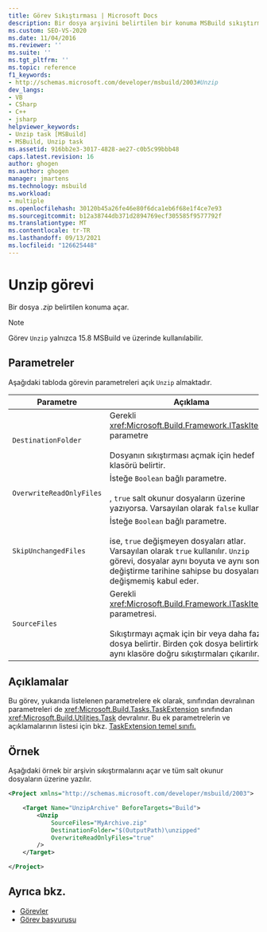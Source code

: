```yaml
---
title: Görev Sıkıştırması | Microsoft Docs
description: Bir dosya arşivini belirtilen bir konuma MSBuild sıkıştırmayı açmak için .zip ve kullanımı hakkında bilgi edinebilirsiniz.
ms.custom: SEO-VS-2020
ms.date: 11/04/2016
ms.reviewer: ''
ms.suite: ''
ms.tgt_pltfrm: ''
ms.topic: reference
f1_keywords:
- http://schemas.microsoft.com/developer/msbuild/2003#Unzip
dev_langs:
- VB
- CSharp
- C++
- jsharp
helpviewer_keywords:
- Unzip task [MSBuild]
- MSBuild, Unzip task
ms.assetid: 916bb2e3-3017-4828-ae27-c0b5c99bbb48
caps.latest.revision: 16
author: ghogen
ms.author: ghogen
manager: jmartens
ms.technology: msbuild
ms.workload:
- multiple
ms.openlocfilehash: 30120b45a26fe46e80f6dca1eb6f68e1f4ce7e93
ms.sourcegitcommit: b12a38744db371d2894769ecf305585f9577792f
ms.translationtype: MT
ms.contentlocale: tr-TR
ms.lasthandoff: 09/13/2021
ms.locfileid: "126625448"
---
```

# <a name="unzip-task"></a>Unzip görevi

Bir dosya *.zip* belirtilen konuma açar.

>[!NOTE]
>Görev `Unzip` yalnızca 15.8 MSBuild ve üzerinde kullanılabilir.

## <a name="parameters"></a>Parametreler

 Aşağıdaki tabloda görevin parametreleri açık `Unzip` almaktadır.

|Parametre|Açıklama|
|---------------|-----------------|
|`DestinationFolder`|Gerekli <xref:Microsoft.Build.Framework.ITaskItem> parametre<br /><br /> Dosyanın sıkıştırması açmak için hedef klasörü belirtir.|
|`OverwriteReadOnlyFiles`|İsteğe `Boolean` bağlı parametre.<br /><br /> , `true` salt okunur dosyaların üzerine yazıyorsa. Varsayılan olarak `false` kullanılır.|
|`SkipUnchangedFiles`|İsteğe `Boolean` bağlı parametre.<br /><br /> ise, `true` değişmeyen dosyaları atlar. Varsayılan olarak `true` kullanılır. `Unzip` görevi, dosyalar aynı boyuta ve aynı son değiştirme tarihine sahipse bu dosyaları değişmemiş kabul eder.|
|`SourceFiles`|Gerekli <xref:Microsoft.Build.Framework.ITaskItem>`[]` parametresi.<br /><br /> Sıkıştırmayı açmak için bir veya daha fazla dosya belirtir. Birden çok dosya belirtirken, aynı klasöre doğru sıkıştırmaları çıkarılır.|

## <a name="remarks"></a>Açıklamalar

 Bu görev, yukarıda listelenen parametrelere ek olarak, sınıfından devralınan parametreleri de <xref:Microsoft.Build.Tasks.TaskExtension> sınıfından <xref:Microsoft.Build.Utilities.Task> devralınır. Bu ek parametrelerin ve açıklamalarının listesi için bkz. [TaskExtension temel sınıfı.](../msbuild/taskextension-base-class.md)

## <a name="example"></a>Örnek

 Aşağıdaki örnek bir arşivin sıkıştırmalarını açar ve tüm salt okunur dosyaların üzerine yazılır.

```xml
<Project xmlns="http://schemas.microsoft.com/developer/msbuild/2003">

    <Target Name="UnzipArchive" BeforeTargets="Build">
        <Unzip
            SourceFiles="MyArchive.zip"
            DestinationFolder="$(OutputPath)\unzipped"
            OverwriteReadOnlyFiles="true"
        />
    </Target>

</Project>
```

## <a name="see-also"></a>Ayrıca bkz.

- [Görevler](../msbuild/msbuild-tasks.md)
- [Görev başvurusu](../msbuild/msbuild-task-reference.md)
